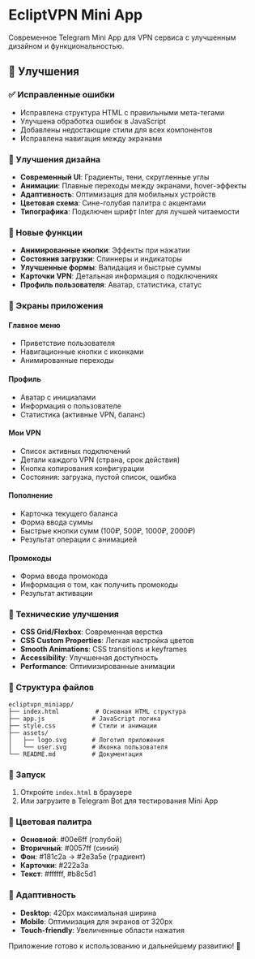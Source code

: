 # EcliptVPN Mini App

Современное Telegram Mini App для VPN сервиса с улучшенным дизайном и функциональностью.

## 🚀 Улучшения

### ✅ Исправленные ошибки
- Исправлена структура HTML с правильными мета-тегами
- Улучшена обработка ошибок в JavaScript
- Добавлены недостающие стили для всех компонентов
- Исправлена навигация между экранами

### 🎨 Улучшения дизайна
- **Современный UI**: Градиенты, тени, скругленные углы
- **Анимации**: Плавные переходы между экранами, hover-эффекты
- **Адаптивность**: Оптимизация для мобильных устройств
- **Цветовая схема**: Сине-голубая палитра с акцентами
- **Типографика**: Подключен шрифт Inter для лучшей читаемости

### 🔧 Новые функции
- **Анимированные кнопки**: Эффекты при нажатии
- **Состояния загрузки**: Спиннеры и индикаторы
- **Улучшенные формы**: Валидация и быстрые суммы
- **Карточки VPN**: Детальная информация о подключениях
- **Профиль пользователя**: Аватар, статистика, статус

### 📱 Экраны приложения

#### Главное меню
- Приветствие пользователя
- Навигационные кнопки с иконками
- Анимированные переходы

#### Профиль
- Аватар с инициалами
- Информация о пользователе
- Статистика (активные VPN, баланс)

#### Мои VPN
- Список активных подключений
- Детали каждого VPN (страна, срок действия)
- Кнопка копирования конфигурации
- Состояния: загрузка, пустой список, ошибка

#### Пополнение
- Карточка текущего баланса
- Форма ввода суммы
- Быстрые кнопки сумм (100₽, 500₽, 1000₽, 2000₽)
- Результат операции с анимацией

#### Промокоды
- Форма ввода промокода
- Информация о том, как получить промокоды
- Результат активации

### 🎯 Технические улучшения
- **CSS Grid/Flexbox**: Современная верстка
- **CSS Custom Properties**: Легкая настройка цветов
- **Smooth Animations**: CSS transitions и keyframes
- **Accessibility**: Улучшенная доступность
- **Performance**: Оптимизированные анимации

### 📁 Структура файлов
```
ecliptvpn_miniapp/
├── index.html          # Основная HTML структура
├── app.js             # JavaScript логика
├── style.css          # Стили и анимации
├── assets/
│   ├── logo.svg       # Логотип приложения
│   └── user.svg       # Иконка пользователя
└── README.md          # Документация
```

### 🚀 Запуск
1. Откройте `index.html` в браузере
2. Или загрузите в Telegram Bot для тестирования Mini App

### 🎨 Цветовая палитра
- **Основной**: #00e6ff (голубой)
- **Вторичный**: #0057ff (синий)
- **Фон**: #181c2a → #2e3a5e (градиент)
- **Карточки**: #222a3a
- **Текст**: #ffffff, #b8c5d1

### 📱 Адаптивность
- **Desktop**: 420px максимальная ширина
- **Mobile**: Оптимизация для экранов от 320px
- **Touch-friendly**: Увеличенные области нажатия

Приложение готово к использованию и дальнейшему развитию! 🎉
